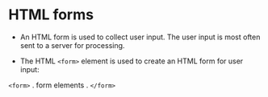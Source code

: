 # HTML forms

- An HTML form is used to collect user input. The user input is most often sent to a server for processing.

- The HTML `<form>` element is used to create an HTML form for user input:

`<form>`
.
form elements
.
`</form>`